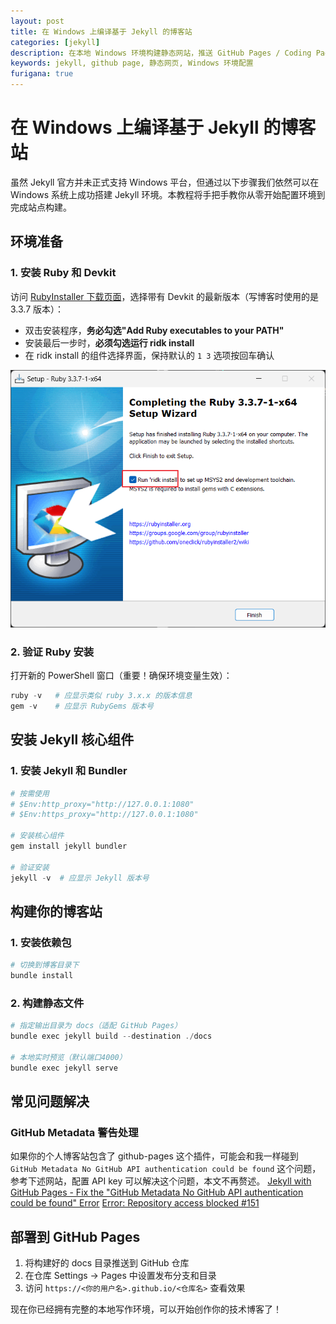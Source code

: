 ```yaml
---
layout: post
title: 在 Windows 上编译基于 Jekyll 的博客站
categories: [jekyll]
description: 在本地 Windows 环境构建静态网站，推送 GitHub Pages / Coding Pages 的完整指南
keywords: jekyll, github page, 静态网页, Windows 环境配置
furigana: true
---
```


# 在 Windows 上编译基于 Jekyll 的博客站

虽然 Jekyll 官方并未正式支持 Windows 平台，但通过以下步骤我们依然可以在 Windows 系统上成功搭建 Jekyll 环境。本教程将手把手教你从零开始配置环境到完成站点构建。

## 环境准备

### 1. 安装 Ruby 和 Devkit
访问 [RubyInstaller 下载页面](https://rubyinstaller.org/downloads/)，选择带有 Devkit 的最新版本（写博客时使用的是 3.3.7 版本）：
- 双击安装程序，**务必勾选"Add Ruby executables to your PATH"**
- 安装最后一步时，**必须勾选运行 ridk install**
- 在 ridk install 的组件选择界面，保持默认的 `1 3` 选项按回车确认

![](/assets/images/2025-02-22-18-08-19.png)

### 2. 验证 Ruby 安装
打开新的 PowerShell 窗口（重要！确保环境变量生效）：
```powershell
ruby -v   # 应显示类似 ruby 3.x.x 的版本信息
gem -v    # 应显示 RubyGems 版本号
```

## 安装 Jekyll 核心组件

### 1. 安装 Jekyll 和 Bundler
```powershell
# 按需使用
# $Env:http_proxy="http://127.0.0.1:1080"
# $Env:https_proxy="http://127.0.0.1:1080"

# 安装核心组件
gem install jekyll bundler

# 验证安装
jekyll -v  # 应显示 Jekyll 版本号
```

## 构建你的博客站

### 1. 安装依赖包
```powershell
# 切换到博客目录下
bundle install
```

### 2. 构建静态文件
```powershell
# 指定输出目录为 docs（适配 GitHub Pages）
bundle exec jekyll build --destination ./docs

# 本地实时预览（默认端口4000）
bundle exec jekyll serve
```

## 常见问题解决

### GitHub Metadata 警告处理

如果你的个人博客站包含了 github-pages 这个插件，可能会和我一样碰到 `GitHub Metadata No GitHub API authentication could be found` 这个问题，参考下述网站，配置 API key 可以解决这个问题，本文不再赘述。
[Jekyll with GitHub Pages - Fix the "GitHub Metadata No GitHub API authentication could be found" Error](https://knightcodes.com/miscellaneous/2016/09/13/fix-github-metadata-error.html)
[Error: Repository access blocked #151](https://github.com/Yikun/hub-mirror-action/issues/151)


## 部署到 GitHub Pages
1. 将构建好的 docs 目录推送到 GitHub 仓库
2. 在仓库 Settings -> Pages 中设置发布分支和目录
3. 访问 `https://<你的用户名>.github.io/<仓库名>` 查看效果

现在你已经拥有完整的本地写作环境，可以开始创作你的技术博客了！